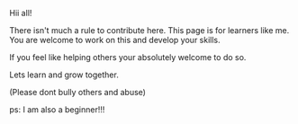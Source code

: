 Hii all!

There isn't much a rule to contribute here.
This page is for learners like me.
You are welcome to work on this and develop your skills.

If you feel like helping others your absolutely welcome to do so.

Lets learn and grow together.

(Please dont bully others and abuse)

ps: I am also a beginner!!!
